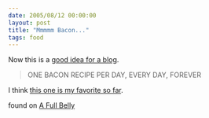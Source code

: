 ```yaml
---
date: 2005/08/12 00:00:00
layout: post
title: "Mmmmm Bacon..."
tags: food
---
```


Now this is a [good idea for a blog](http://baconshow.blogspot.com/).

> ONE BACON RECIPE PER DAY, EVERY DAY, FOREVER

I think [this one is my favorite so far](http://baconshow.blogspot.com/2005/08/roast-bacon-wrapped-pork.html).

found on [A Full Belly](http://www.afullbelly.com/2005/08/mmmm_bacon.html)
